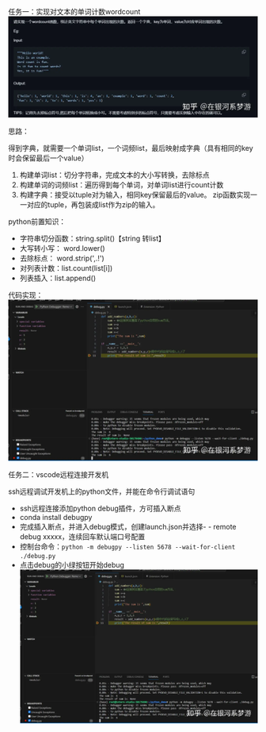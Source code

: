 任务一：实现对文本的单词计数wordcount
![任务描述](image-2.png)

思路：

得到字典，就需要一个单词list，一个词频list，最后映射成字典（具有相同的key时会保留最后一个value）

1. 构建单词list：切分字符串，完成文本的大小写转换，去除标点
2. 构建单词的词频list：遍历得到每个单词，对单词list进行count计数
3. 构建字典：接受以tuple对为输入，相同key保留最后的value。 zip函数实现一一对应的tuple，再包装成list作为zip的输入。

python前置知识：

- 字符串切分函数：string.split()【string 转list】
- 大写转小写： word.lower()
- 去除标点： word.strip(',.!')
- 对列表计数：list.count(list[i])
- 列表插入：list.append()

代码实现：
![Alt text](image-3.png)

任务二：vscode远程连接开发机

ssh远程调试开发机上的python文件，并能在命令行调试语句

- ssh远程连接添加python debug插件，方可插入断点
- conda install debugpy
- 完成插入断点，并进入debug模式，创建launch.json并选择- - remote debug xxxxx，连续回车默认端口号配置
- 控制台命令：`python -m debugpy --listen 5678 --wait-for-client ./debug.py`
- 点击debug的小绿按钮开始debug
![Alt text](image-4.png)